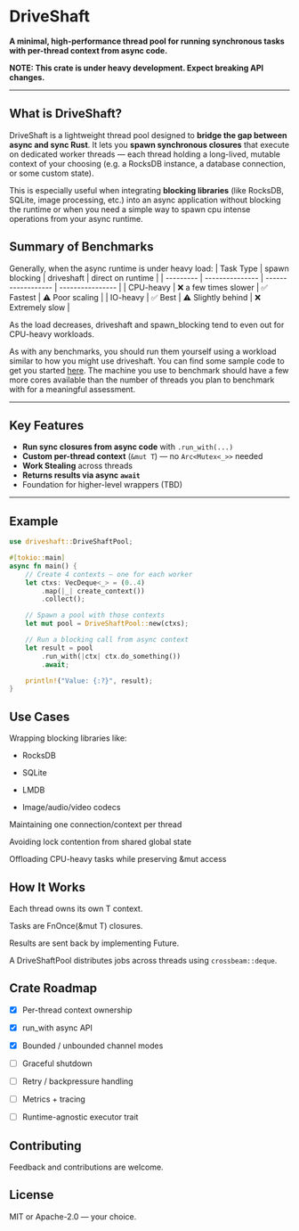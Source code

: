 # DriveShaft

**A minimal, high-performance thread pool for running synchronous tasks with per-thread context from async code.**

**NOTE: This crate is under heavy development. Expect breaking API changes.**

---

## What is DriveShaft?

DriveShaft is a lightweight thread pool designed to **bridge the gap between async and sync Rust**. It lets you **spawn synchronous closures** that execute on dedicated worker threads — each thread holding a long-lived, mutable context of your choosing (e.g. a RocksDB instance, a database connection, or some custom state).

This is especially useful when integrating **blocking libraries** (like RocksDB, SQLite, image processing, etc.) into an async application without blocking the runtime or when you need a simple way to spawn cpu intense operations from your async runtime.

## Summary of Benchmarks

Generally, when the async runtime is under heavy load:
| Task Type | spawn blocking | driveshaft         | direct on runtime        |
| --------- | --------------- | ------------------ | ---------------- |
| CPU-heavy | ❌ a few times slower   | ✅ Fastest          | ⚠️ Poor scaling  |
| IO-heavy  | ✅ Best          | ⚠️ Slightly behind | ❌ Extremely slow |

As the load decreases, driveshaft and spawn_blocking tend to even out for CPU-heavy workloads.

As with any benchmarks, you should run them yourself using a workload similar to how you might use driveshaft. You can find some sample code to get you started [here](https://github.com/ctgallagher4/driveshaft-bench-examples). The machine you use to benchmark should have a few more cores available than the number of threads you plan to benchmark with for a meaningful assessment.

---

## Key Features

- **Run sync closures from async code** with `.run_with(...)`
- **Custom per-thread context** (`&mut T`) — no `Arc<Mutex<_>>` needed
- **Work Stealing** across threads
- **Returns results via async `await`**
- Foundation for higher-level wrappers (TBD)

---

## Example

```rust
use driveshaft::DriveShaftPool;

#[tokio::main]
async fn main() {
    // Create 4 contexts — one for each worker
    let ctxs: VecDeque<_> = (0..4)
        .map(|_| create_context())
        .collect();

    // Spawn a pool with those contexts
    let mut pool = DriveShaftPool::new(ctxs);

    // Run a blocking call from async context
    let result = pool
        .run_with(|ctx| ctx.do_something())
        .await;

    println!("Value: {:?}", result);
}
```

## Use Cases

Wrapping blocking libraries like:

  * RocksDB

  * SQLite

  * LMDB

  * Image/audio/video codecs

Maintaining one connection/context per thread

Avoiding lock contention from shared global state

Offloading CPU-heavy tasks while preserving &mut access

## How It Works

Each thread owns its own T context.

Tasks are FnOnce(&mut T) closures.

Results are sent back by implementing Future.

A DriveShaftPool distributes jobs across threads using `crossbeam::deque`.

## Crate Roadmap

 - [X] Per-thread context ownership

 - [X] run_with async API

 - [X] Bounded / unbounded channel modes

 - [ ] Graceful shutdown

 - [ ] Retry / backpressure handling

 - [ ] Metrics + tracing

 - [ ] Runtime-agnostic executor trait

## Contributing

Feedback and contributions are welcome.

## License

MIT or Apache-2.0 — your choice.
